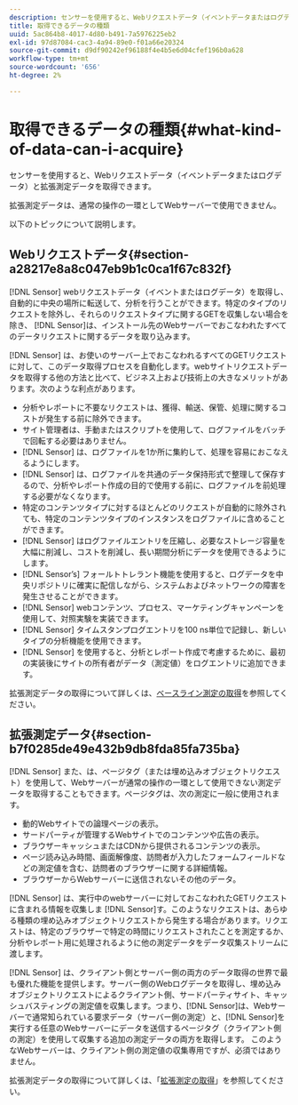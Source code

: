 ```yaml
---
description: センサーを使用すると、Webリクエストデータ（イベントデータまたはログデータ）と拡張測定データを取得できます。
title: 取得できるデータの種類
uuid: 5ac864b8-4017-4d80-b491-7a5976225eb2
exl-id: 97d87084-cac3-4a94-89e0-f01a66e20324
source-git-commit: d9df90242ef96188f4e4b5e6d04cfef196b0a628
workflow-type: tm+mt
source-wordcount: '656'
ht-degree: 2%

---
```


# 取得できるデータの種類{#what-kind-of-data-can-i-acquire}

センサーを使用すると、Webリクエストデータ（イベントデータまたはログデータ）と拡張測定データを取得できます。

拡張測定データは、通常の操作の一環としてWebサーバーで使用できません。

以下のトピックについて説明します。

## Webリクエストデータ{#section-a28217e8a8c047eb9b1c0ca1f67c832f}

[!DNL Sensor] webリクエストデータ（イベントまたはログデータ）を取得し、自動的に中央の場所に転送して、分析を行うことができます。特定のタイプのリクエストを除外し、それらのリクエストタイプに関するGETを収集しない場合を除き、 [!DNL Sensor]は、インストール先のWebサーバーでおこなわれたすべてのデータリクエストに関するデータを取り込みます。

[!DNL Sensor] は、お使いのサーバー上でおこなわれるすべてのGETリクエストに対して、このデータ取得プロセスを自動化します。webサイトリクエストデータを取得する他の方法と比べて、ビジネス上および技術上の大きなメリットがあります。次のような利点があります。

* 分析やレポートに不要なリクエストは、獲得、輸送、保管、処理に関するコストが発生する前に除外できます。
* サイト管理者は、手動またはスクリプトを使用して、ログファイルをバッチで回転する必要はありません。
* [!DNL Sensor] は、ログファイルを1か所に集約して、処理を容易におこなえるようにします。
* [!DNL Sensor] は、ログファイルを共通のデータ保持形式で整理して保存するので、分析やレポート作成の目的で使用する前に、ログファイルを前処理する必要がなくなります。
* 特定のコンテンツタイプに対するほとんどのリクエストが自動的に除外されても、特定のコンテンツタイプのインスタンスをログファイルに含めることができます。
* [!DNL Sensor] はログファイルエントリを圧縮し、必要なストレージ容量を大幅に削減し、コストを削減し、長い期間分析にデータを使用できるようにします。
* [!DNL Sensor’s] フォールトトレラント機能を使用すると、ログデータを中央リポジトリに確実に配信しながら、システムおよびネットワークの障害を発生させることができます。
* [!DNL Sensor] webコンテンツ、プロセス、マーケティングキャンペーンを使用して、対照実験を実装できます。
* [!DNL Sensor] タイムスタンプログエントリを100 ns単位で記録し、新しいタイプの分析機能を使用できます。
* [!DNL Sensor] を使用すると、分析とレポート作成で考慮するために、最初の実装後にサイトの所有者がデータ（測定値）をログエントリに追加できます。

拡張測定データの取得について詳しくは、[ベースライン測定の取得](../../home/c-undst-pg-tag/c-acq-bsln-msmts/c-acq-bsln-msmts.md#concept-ed9b4b21693a4bafac75d60708b9b6fe)を参照してください。

## 拡張測定データ{#section-b7f0285de49e432b9db8fda85fa735ba}

[!DNL Sensor] また、は、ページタグ（または埋め込みオブジェクトリクエスト）を使用して、Webサーバーが通常の操作の一環として使用できない測定データを取得することもできます。ページタグは、次の測定に一般に使用されます。

* 動的Webサイトでの論理ページの表示。
* サードパーティが管理するWebサイトでのコンテンツや広告の表示。
* ブラウザーキャッシュまたはCDNから提供されるコンテンツの表示。
* ページ読み込み時間、画面解像度、訪問者が入力したフォームフィールドなどの測定値を含む、訪問者のブラウザーに関する詳細情報。
* ブラウザーからWebサーバーに送信されないその他のデータ。

[!DNL Sensor] は、実行中のwebサーバーに対しておこなわれたGETリクエストに含まれる情報を収集しま [!DNL Sensor]す。このようなリクエストは、あらゆる種類の埋め込みオブジェクトリクエストから発生する場合があります。リクエストは、特定のブラウザーで特定の時間にリクエストされたことを測定するか、分析やレポート用に処理されるように他の測定データをデータ収集ストリームに渡します。

[!DNL Sensor] は、クライアント側とサーバー側の両方のデータ取得の世界で最も優れた機能を提供します。サーバー側のWebログデータを取得し、埋め込みオブジェクトリクエストによるクライアント側、サードパーティサイト、キャッシュバスティングの測定値を収集します。つまり、[!DNL Sensor]は、Webサーバーで通常知られている要求データ（サーバー側の測定）と、[!DNL Sensor]を実行する任意のWebサーバーにデータを送信するページタグ（クライアント側の測定）を使用して収集する追加の測定データの両方を取得します。 このようなWebサーバーは、クライアント側の測定値の収集専用ですが、必須ではありません。

拡張測定データの取得について詳しくは、「[拡張測定の取得](../../home/c-undst-pg-tag/c-acq-ext-msmt/c-acq-ext-msmt.md#concept-d171a6d2bde843cdb65bcfe69c6a4944)」を参照してください。
